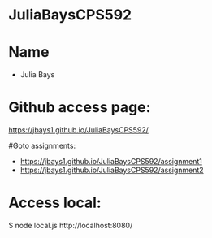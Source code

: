# JuliaBaysCPS592
# Name
- Julia Bays

# Github access page:
https://jbays1.github.io/JuliaBaysCPS592/

#Goto assignments: 
- https://jbays1.github.io/JuliaBaysCPS592/assignment1
- https://jbays1.github.io/JuliaBaysCPS592/assignment2

# Access local:
$ node local.js
http://localhost:8080/

